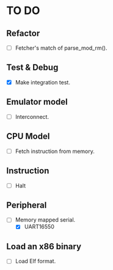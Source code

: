 # TO DO

## Refactor

- [ ] Fetcher's match of parse_mod_rm().

## Test & Debug

- [x] Make integration test.

## Emulator model

- [ ] Interconnect.

## CPU Model

- [ ] Fetch instruction from memory.

## Instruction

- [ ] Halt

## Peripheral

- [ ] Memory mapped serial.
  - [x] UART16550

## Load an x86 binary

- [ ] Load Elf format.
